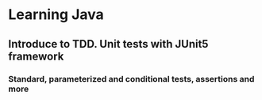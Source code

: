 # Learning Java
## Introduce to TDD. Unit tests with JUnit5 framework
### Standard, parameterized and conditional tests, assertions and more
